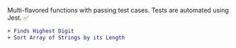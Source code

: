 
Multi-flavored functions with passing test cases. Tests are automated using Jest. ✅

 ```diff
 + Finds Highest Digit
 + Sort Array of Strings by its Length
 ```
